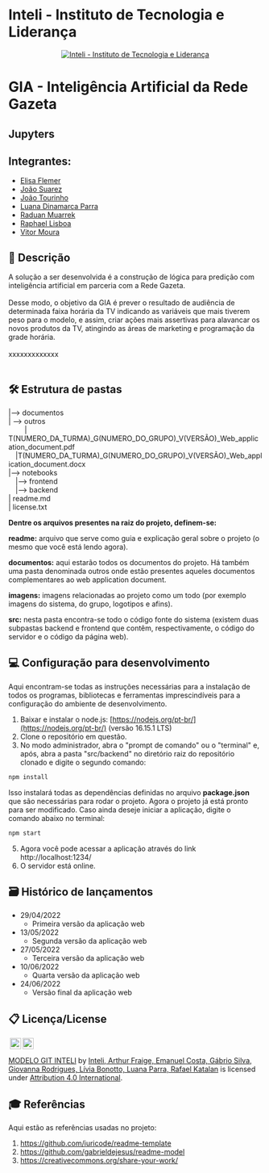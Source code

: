 # Inteli - Instituto de Tecnologia e Liderança 

<p align="center">
<a href= "https://www.inteli.edu.br/"><img src="https://www.inteli.edu.br/wp-content/uploads/2021/08/20172028/marca_1-2.png" alt="Inteli - Instituto de Tecnologia e Liderança" border="0"></a>
</p>

# GIA - Inteligência Artificial da Rede Gazeta

## Jupyters

## Integrantes: 
- <a href="https://www.linkedin.com/in/elisaflemer/">Elisa Flemer</a>
- <a href="">João Suarez</a>
- <a href="https://www.linkedin.com/in/jo%C3%A3o-marques-1b64b2232/">João Tourinho </a>
- <a href="https://www.linkedin.com/in/luanadinamarcaparra/">Luana Dinamarca Parra</a> 
- <a href="https://www.linkedin.com/in/raduanmuarrek/">Raduan Muarrek</a>
- <a href="https://www.linkedin.com/in/raphael-lisboa-antunes-a41919231/">Raphael Lisboa</a>
- <a href="https://www.linkedin.com/in/vitor-moura-de-oliveira/">Vitor Moura	</a>

## 📝 Descrição
A solução a ser desenvolvida é a construção de lógica para predição com inteligência artificial em parceria com a Rede Gazeta. 
<br><br>
Desse modo, o objetivo da GIA é prever o resultado de audiência de determinada faixa horária da TV indicando as variáveis que mais tiverem peso para o modelo, e assim, criar ações mais assertivas para alavancar os novos produtos da TV, atingindo as áreas de marketing e programação da grade horária.
<br><br>
xxxxxxxxxxxxx
<br><br>

## 🛠 Estrutura de pastas
|--> documentos<br>
  | --> outros<br>
    &emsp;| T(NUMERO_DA_TURMA)_G(NUMERO_DO_GRUPO)_V(VERSÃO)_Web_application_document.pdf<br>
    &emsp;|T(NUMERO_DA_TURMA)_G(NUMERO_DO_GRUPO)_V(VERSÃO)_Web_application_document.docx<br>
|--> notebooks <br>
  &emsp;|--> frontend<br>
  &emsp;|--> backend<br>
| readme.md<br>
| license.txt<br>

<b>Dentre os arquivos presentes na raiz do projeto, definem-se:</b>

<b>readme:</b> arquivo que serve como guia e explicação geral sobre o projeto (o mesmo que você está lendo agora).

<b>documentos:</b> aqui estarão todos os documentos do projeto. Há também uma pasta denominada outros onde estão presentes aqueles documentos complementares ao web application document.

<b>imagens:</b> imagens relacionadas ao projeto como um todo (por exemplo imagens do sistema, do grupo, logotipos e afins).

<b>src:</b> nesta pasta encontra-se todo o código fonte do sistema (existem duas subpastas backend e frontend que contêm, respectivamente, o código do servidor e o código da página web).

## 💻 Configuração para desenvolvimento
Aqui encontram-se todas as instruções necessárias para a instalação de todos os programas, bibliotecas e ferramentas imprescindíveis para a configuração do ambiente de desenvolvimento.

1.  Baixar e instalar o node.js:  [https://nodejs.org/pt-br/](https://nodejs.org/pt-br/) (versão 16.15.1 LTS)
2. Clone o repositório em questão.
3.  No modo administrador, abra o "prompt de comando" ou o "terminal" e, após,  abra a pasta "src/backend" no diretório raiz do repositório clonado e digite o segundo comando:

```sh
npm install
```

Isso instalará todas as dependências definidas no arquivo <b>package.json</b> que são necessárias para rodar o projeto. Agora o projeto já está pronto para ser modificado. Caso ainda deseje iniciar a aplicação, digite o comando abaixo no terminal:

```sh
npm start
```
5. Agora você pode acessar a aplicação através do link http://localhost:1234/
6. O servidor está online.

## 🗃 Histórico de lançamentos

* 29/04/2022
    * Primeira versão da aplicação web
* 13/05/2022
    * Segunda versão da aplicação web
* 27/05/2022
    * Terceira versão da aplicação web
* 10/06/2022
    * Quarta versão da aplicação web
* 24/06/2022
    * Versão final da aplicação web

## 📋 Licença/License
<img style="height:22px!important;margin-left:3px;vertical-align:text-bottom;" src="https://mirrors.creativecommons.org/presskit/icons/cc.svg?ref=chooser-v1"><img style="height:22px!important;margin-left:3px;vertical-align:text-bottom;" src="https://mirrors.creativecommons.org/presskit/icons/by.svg?ref=chooser-v1"><p xmlns:cc="http://creativecommons.org/ns#" xmlns:dct="http://purl.org/dc/terms/"><a property="dct:title" rel="cc:attributionURL" href="https://github.com/Spidus/Teste_Final_1">MODELO GIT INTELI</a> by <a rel="cc:attributionURL dct:creator" property="cc:attributionName" href="https://www.yggbrasil.com.br/vr">Inteli, Arthur Fraige, Emanuel Costa, Gábrio Silva, Giovanna Rodrigues, Lívia Bonotto, Luana Parra, Rafael Katalan</a> is licensed under <a href="http://creativecommons.org/licenses/by/4.0/?ref=chooser-v1" target="_blank" rel="license noopener noreferrer" style="display:inline-block;">Attribution 4.0 International</a>.</p>

## 🎓 Referências
Aqui estão as referências usadas no projeto:
1. <https://github.com/iuricode/readme-template>
2. <https://github.com/gabrieldejesus/readme-model>
3. <https://creativecommons.org/share-your-work/>
